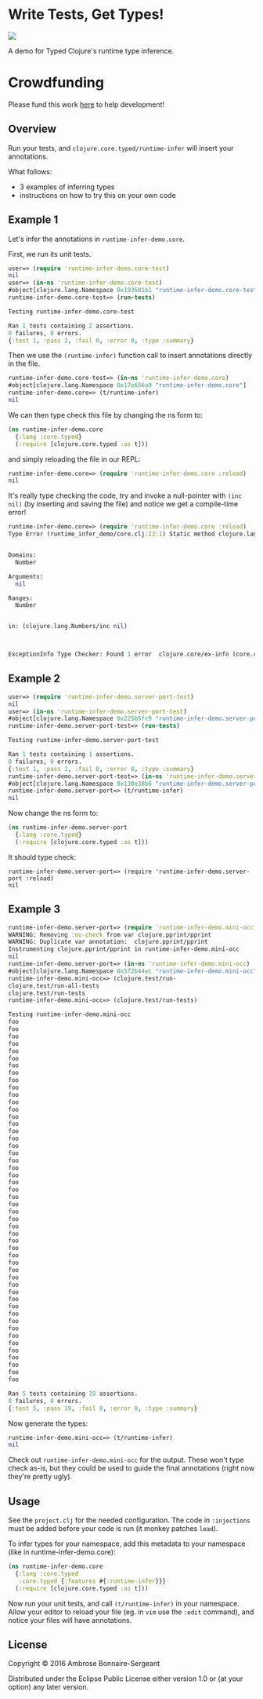 # Write Tests, Get Types!

<img src="http://frenchy64.github.io/images/automatic-annotations.png"></img>

A demo for Typed Clojure's runtime type inference.

# Crowdfunding

Please fund this work
<a href="https://www.indiegogo.com/projects/typed-clojure-automatic-annotations--2/x/4545030#/">here</a>
to help development!

## Overview

Run your tests, and `clojure.core.typed/runtime-infer`
will insert your annotations.

What follows:
- 3 examples of inferring types
- instructions on how to try this on your own code

## Example 1

Let's infer the annotations in `runtime-infer-demo.core`.

First, we run its unit tests.

```clojure
user=> (require 'runtime-infer-demo.core-test)
nil
user=> (in-ns 'runtime-infer-demo.core-test)
#object[clojure.lang.Namespace 0x193501b1 "runtime-infer-demo.core-test"]
runtime-infer-demo.core-test=> (run-tests)

Testing runtime-infer-demo.core-test

Ran 1 tests containing 2 assertions.
0 failures, 0 errors.
{:test 1, :pass 2, :fail 0, :error 0, :type :summary}
```

Then we use the `(runtime-infer)` function call to
insert annotations directly in the file.

```clojure
runtime-infer-demo.core-test=> (in-ns 'runtime-infer-demo.core)
#object[clojure.lang.Namespace 0x17e656a9 "runtime-infer-demo.core"]
runtime-infer-demo.core=> (t/runtime-infer)
nil
```

We can then type check this file by changing the ns form to:

```clojure
(ns runtime-infer-demo.core
  {:lang :core.typed}
  (:require [clojure.core.typed :as t]))
```

and simply reloading the file in our REPL:

```clojure
runtime-infer-demo.core=> (require 'runtime-infer-demo.core :reload)
nil
```

It's really type checking the code, try and invoke a null-pointer
with `(inc nil)` (by inserting and saving the file) and notice we get a compile-time error!

```clojure
runtime-infer-demo.core=> (require 'runtime-infer-demo.core :reload)
Type Error (runtime_infer_demo/core.clj:23:1) Static method clojure.lang.Numbers/inc could not be applied to arguments:


Domains:
  Number

Arguments:
  nil

Ranges:
  Number


in: (clojure.lang.Numbers/inc nil)



ExceptionInfo Type Checker: Found 1 error  clojure.core/ex-info (core.clj:4724)
```

## Example 2

```clojure
user=> (require 'runtime-infer-demo.server-port-test)
nil
user=> (in-ns 'runtime-infer-demo.server-port-test)
#object[clojure.lang.Namespace 0x225b5fc9 "runtime-infer-demo.server-port-test"]
runtime-infer-demo.server-port-test=> (run-tests)

Testing runtime-infer-demo.server-port-test

Ran 1 tests containing 1 assertions.
0 failures, 0 errors.
{:test 1, :pass 1, :fail 0, :error 0, :type :summary}
runtime-infer-demo.server-port-test=> (in-ns 'runtime-infer-demo.server-port)
#object[clojure.lang.Namespace 0x138e38b6 "runtime-infer-demo.server-port"]
runtime-infer-demo.server-port=> (t/runtime-infer)
nil
```

Now change the ns form to:

```clojure
(ns runtime-infer-demo.server-port
  {:lang :core.typed}
  (:require [clojure.core.typed :as t]))
```

It should type check:

```
runtime-infer-demo.server-port=> (require 'runtime-infer-demo.server-port :reload)
nil
```

## Example 3

```clojure
runtime-infer-demo.server-port=> (require 'runtime-infer-demo.mini-occ)
WARNING: Removing :no-check from var clojure.pprint/pprint
WARNING: Duplicate var annotation:  clojure.pprint/pprint
Instrumenting clojure.pprint/pprint in runtime-infer-demo.mini-occ
nil
runtime-infer-demo.server-port=> (in-ns 'runtime-infer-demo.mini-occ)
#object[clojure.lang.Namespace 0x5f2b44ec "runtime-infer-demo.mini-occ"]
runtime-infer-demo.mini-occ=> (clojure.test/run-
clojure.test/run-all-tests   
clojure.test/run-tests       
runtime-infer-demo.mini-occ=> (clojure.test/run-tests)

Testing runtime-infer-demo.mini-occ
foo
foo
foo
foo
foo
foo
foo
foo
foo
foo
foo
foo
foo
foo
foo
foo
foo
foo
foo
foo
foo
foo
foo
foo
foo
foo
foo
foo
foo
foo
foo
foo
foo
foo
foo
foo
foo
foo
foo
foo
foo
foo
foo
foo
foo
foo
foo
foo
foo
foo

Ran 5 tests containing 19 assertions.
0 failures, 0 errors.
{:test 5, :pass 19, :fail 0, :error 0, :type :summary}
```

Now generate the types:

```clojure
runtime-infer-demo.mini-occ=> (t/runtime-infer)
nil
```

Check out `runtime-infer-demo.mini-occ` for the 
output. These won't type check as-is, but they
could be used to guide the final annotations
(right now they're pretty ugly).

## Usage

See the `project.clj` for the needed configuration.
The code in `:injections` must be added before
your code is run (it monkey patches `load`).

To infer types for your namespace, add this metadata
to your namespace (like in runtime-infer-demo.core):

```clojure
(ns runtime-infer-demo.core
  {:lang :core.typed
   :core.typed {:features #{:runtime-infer}}}
  (:require [clojure.core.typed :as t]))
```

Now run your unit tests, and call `(t/runtime-infer)`
in your namespace.
Allow your editor to reload your file (eg. in `vim`
use the `:edit` command), and notice your files will
have annotations.

## License

Copyright © 2016 Ambrose Bonnaire-Sergeant

Distributed under the Eclipse Public License either version 1.0 or (at
your option) any later version.
